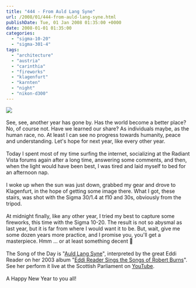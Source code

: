 ```yaml
---
title: "444 - From Auld Lang Syne"
url: /2008/01/444-from-auld-lang-syne.html
publishDate: Tue, 01 Jan 2008 01:35:00 +0000
date: 2008-01-01 01:35:00
categories: 
  - "sigma-10-20"
  - "sigma-301-4"
tags: 
  - "architecture"
  - "austria"
  - "carinthia"
  - "fireworks"
  - "klagenfurt"
  - "karnten"
  - "night"
  - "nikon-d300"
---
```

<a href="https://d25zfm9zpd7gm5.cloudfront.net/1200x1200/2007/20071231_184617_ps.jpg" target="_blank"><img src="https://d25zfm9zpd7gm5.cloudfront.net/0600x0600/2007/20071231_184617_ps.jpg"/></a><br/><br/>See, see, another year has gone by. Has the world become a better place? No, of course not. Have we learned our share? As individuals maybe, as the human race, no. At least I can see no progress towards humanity, peace and understanding. Let's hope for next year, like every other year.<br/><br/>Today I spent most of my time surfing the internet, socializing at the Radiant Vista forums again after a long time, answering some comments, and then, when the light would have been best, I was tired and laid myself to bed for an afternoon nap.<br/><br/>I woke up when the sun was just down, grabbed my gear and drove to Klagenfurt, in the hope of getting some image there. What I got, these stairs, was shot with the Sigma 30/1.4 at f10 and 30s, obviously from the tripod.<br/><br/><a href="https://d25zfm9zpd7gm5.cloudfront.net/1200x1200/2007/20071231_235952_ps.jpg" target="_blank"><img alt="" border="0" src="https://d25zfm9zpd7gm5.cloudfront.net/0150x0150/2007/20071231_235952_ps.jpg" style="margin: 0pt 0px 0pt 10px; float: right;"/></a> At midnight finally, like any other year, I tried my best to capture some fireworks, this time with the Sigma 10-20. The result is not so abysmal as last year, but it is far from where I would want it to be. But, wait, give me some dozen years more practice, and I promise you, you'll get a masterpiece. Hmm ... or at least something decent 🙂<br/><br/>The Song of the Day is "<a href="http://en.wikipedia.org/wiki/Auld_Lang_Syne" target="_blank">Auld Lang Syne</a>", interpreted by the great Eddi Reader on her 2003 album "<a href="http://www.amazon.com/Reader-Sings-Songs-Robert-Burns/dp/B00013T7VE" target="_blank">Eddi Reader Sings the Songs of Robert Burns</a>". See her perform it live at the Scottish Parliament on <a href="http://www.youtube.com/watch?v=7MX60CAaDbQ" target="_blank">YouTube</a>.<br/><br/>A Happy New Year to you all!
